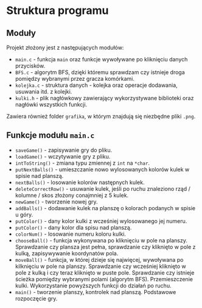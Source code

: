 # Struktura programu
## Moduły
Projekt złożony jest z następujących modułów:

* `main.c` - funkcja `main` oraz funkcje wywoływane po kliknięciu danych przycisków.
* `BFS.c` - algorytm BFS, dzięki któremu sprawdzam czy istnieje droga pomiędzy wybranymi przez gracza komórkami.
* `kolejka.c` - struktura danych - kolejka oraz operacje dodawania, usuwania itd. z kolejki.
* `kulki.h` - plik nagłówkowy zawierający wykorzystywane biblioteki oraz nagłówki wszystkich funkcji.

Zawiera również folder `grafika`, w którym znajdują się niezbędne pliki `.png`.

## Funkcje modułu `main.c`

* `saveGame()` - zapisywanie gry do pliku.
* `loadGame()` - wczytywanie gry z pliku.
* `intToString()` - zmiana typu zmiennej z `int` na `*char`.
* `putNextBalls()` - umieszczanie nowo wylosowanych kolorów kulek w spisie nad planszą.
* `nextBalls()` - losowanie kolorów następnych kulek.
* `deleteCorrectRow()` - usuwanie kulek, jeśli po ruchu znaleziono rząd / kolumne / skos złożony conajmniej z 5 kulek.
* `newGame()` - tworzenie nowej gry.
* `addBalls()` - dodawanie kulek na planszę o kolorach podanych w spisie u góry.
* `putColor()` - dany kolor kulki z wcześniej wylosowanego jej numeru.
* `putColor()` - dany kolor dla spisu nad planszą.
* `colorNum()` - losowanie numeru koloru kulki.
* `chooseBall()` - funkcja wykonywana po kliknięciu w pole na planszy. Sprawdzanie czy plansza jest pełna, sprawdzanie czy kliknięto w pole z kulką, zapisywywanie koordynatów pola.
* `moveBall()` - funkcja, w której dzieje się najwięcej, wywoływana po kilknięciu w pole na planszy. Sprawdzanie czy wcześniej kliknięto w pole z kulką i czy teraz kliknięto w puste pole. Sprawdzanie czy istnieje ścieżka pomiędzy wybranymi polami (algorytm BFS). Przemieszczenie kulki. Wykorzystanie powyższych funkcji do działań po ruchu.
* `main()` - tworzenie planszy, kontrolek nad planszą. Podstawowe rozpoczęcie gry.
